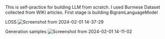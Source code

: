 This is self-practice for building LLM from scratch. I used Burmese Dataset collected from WIKI articles.
First stage is building BigramLanguageModel

LOSS
![Screenshot from 2024-02-01 14-37-29](https://github.com/myominhtet/BurmeseGPT-Character_Level-/assets/30900212/acbe4131-f7d3-4f4d-967b-b83f80d19a25)

Generation samples
![Screenshot from 2024-02-01 14-11-02](https://github.com/myominhtet/BurmeseGPT-Character_Level-/assets/30900212/1e007bf1-ce00-4e50-8e78-213bdcf21f45)
